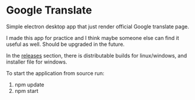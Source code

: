 # Google Translate

Simple electron desktop app that just render official Google translate page.

I made this app for practice and I think maybe someone else can find it useful as well. 
Should be upgraded in the future.

In the [releases](https://github.com/SrdjanMilic/STorrent/releases) section, there is distributable builds for linux/windows, and installer file for windows.

To start the application from source run:
1. npm update
2. npm start